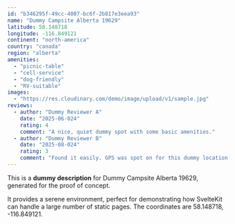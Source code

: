 ```yaml
---
id: "b346295f-49cc-4007-bc6f-2b817e3eea93"
name: "Dummy Campsite Alberta 19629"
latitude: 58.148718
longitude: -116.849121
continent: "north-america"
country: "canada"
region: "alberta"
amenities:
  - "picnic-table"
  - "cell-service"
  - "dog-friendly"
  - "RV-suitable"
images:
  - "https://res.cloudinary.com/demo/image/upload/v1/sample.jpg"
reviews:
  - author: "Dummy Reviewer A"
    date: "2025-06-024"
    rating: 4
    comment: "A nice, quiet dummy spot with some basic amenities."
  - author: "Dummy Reviewer B"
    date: "2025-08-024"
    rating: 3
    comment: "Found it easily. GPS was spot on for this dummy location."
---
```


This is a **dummy description** for Dummy Campsite Alberta 19629, generated for the proof of concept.

It provides a serene environment, perfect for demonstrating how SvelteKit can handle a large number of static pages. The coordinates are 58.148718, -116.849121.
